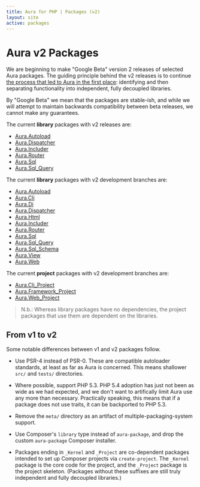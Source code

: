 ```yaml
---
title: Aura for PHP | Packages (v2)
layout: site
active: packages
---
```


Aura v2 Packages
================

We are beginning to make "Google Beta" version 2 releases of selected Aura packages.  The guiding principle behind the v2 releases is to continue [the process that led to Aura in the first place](/packages): identifying and then separating functionality into independent, fully decoupled libraries.

By "Google Beta" we mean that the packages are stable-ish, and while we will attempt to maintain backwards compatibility between beta releases, we cannot make any guarantees.

The current **library** packages with v2 releases are:

- [Aura.Autoload](https://github.com/auraphp/Aura.Autoload/releases)
- [Aura.Dispatcher](https://github.com/auraphp/Aura.Includer/releases)
- [Aura.Includer](https://github.com/auraphp/Aura.Includer/releases)
- [Aura.Router](https://github.com/auraphp/Aura.Router/releases)
- [Aura.Sql](https://github.com/auraphp/Aura.Sql/releases)
- [Aura.Sql_Query](https://github.com/auraphp/Aura.Sql_Query/releases)

The current **library** packages with v2 development branches are:

- [Aura.Autoload](https://github.com/auraphp/Aura.Autoload/tree/develop-2)
- [Aura.Cli](https://github.com/auraphp/Aura.Cli/tree/develop-2)
- [Aura.Di](https://github.com/auraphp/Aura.Di/tree/develop-2)
- [Aura.Dispatcher](https://github.com/auraphp/Aura.Dispatcher/tree/develop-2)
- [Aura.Html](https://github.com/auraphp/Aura.Html/tree/develop-2)
- [Aura.Includer](https://github.com/auraphp/Aura.Includer/tree/develop-2)
- [Aura.Router](https://github.com/auraphp/Aura.Router/tree/develop-2)
- [Aura.Sql](https://github.com/auraphp/Aura.Sql/tree/develop-2)
- [Aura.Sql_Query](https://github.com/auraphp/Aura.Sql_Query/tree/develop-2)
- [Aura.Sql_Schema](https://github.com/auraphp/Aura.Sql_Schema/tree/develop-2)
- [Aura.View](https://github.com/auraphp/Aura.View/tree/develop-2)
- [Aura.Web](https://github.com/auraphp/Aura.Web/tree/develop-2)

The current **project** packages with v2 development branches are:

- [Aura.Cli_Project](https://github.com/auraphp/Aura.Cli_Project)
- [Aura.Framework_Project](https://github.com/auraphp/Aura.Framework_Project)
- [Aura.Web_Project](https://github.com/auraphp/Aura.Web_Project)

> N.b.: Whereas library packages have no dependencies, the project packages that use them are dependent on the libraries.


From v1 to v2
-------------

Some notable differences between v1 and v2 packages follow.

- Use PSR-4 instead of PSR-0. These are compatible autoloader standards, at least as far as Aura is concerned.  This means shallower `src/` and `tests/` directories.

- Where possible, support PHP 5.3. PHP 5.4 adoption has just not been as wide as we had expected, and we don't want to artifically limit Aura use any more than necessary. Practically speaking, this means that if a package does not use traits, it can be backported to PHP 5.3.

- Remove the `meta/` directory as an artifact of multiple-packaging-system support.

- Use Composer's `library` type instead of `aura-package`, and drop the custom `aura-package` Composer installer.

- Packages ending in `_Kernel` and `_Project` are co-dependent packages intended to set up Composer projects via `create-project`.  The `_Kernel` package is the core code for the project, and the `_Project` package is the project skeleton.  (Packages without these suffixes are still truly independent and fully decoupled libraries.)
